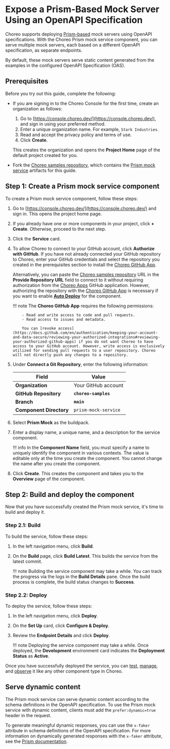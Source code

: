 # Expose a Prism-Based Mock Server Using an OpenAPI Specification

Choreo supports deploying [Prism-based](https://docs.stoplight.io/docs/prism/674b27b261c3c-prism-overview) mock servers using OpenAPI specifications. With the Choreo Prism mock service component, you can serve multiple mock servers, each based on a different OpenAPI specification, as separate endpoints.

By default, these mock servers serve static content generated from the examples in the configured OpenAPI Specification (OAS). 

## Prerequisites

Before you try out this guide, complete the following:

- If you are signing in to the Choreo Console for the first time, create an organization as follows:

    1. Go to [https://console.choreo.dev/](https://console.choreo.dev/), and sign in using your preferred method.
    2. Enter a unique organization name. For example, `Stark Industries`.
    3. Read and accept the privacy policy and terms of use.
    4. Click **Create**.

    This creates the organization and opens the **Project Home** page of the default project created for you.

- Fork the [Choreo samples repository](https://github.com/wso2/choreo-samples/), which contains the [Prism mock service](https://github.com/wso2/choreo-samples/tree/main/prism-mock-service) artifacts for this guide.

## Step 1: Create a Prism mock service component

To create a Prism mock service component, follow these steps:
    
1. Go to [https://console.choreo.dev/](https://console.choreo.dev/) and sign in. This opens the project home page.
2. If you already have one or more components in your project, click **+ Create**. Otherwise, proceed to the next step.
3. Click the **Service** card.
4. To allow Choreo to connect to your GitHub account, click **Authorize with GitHub**. If you have not already connected your GitHub repository to Choreo, enter your GitHub credentials and select the repository you created in the prerequisites section to install the [Choreo GitHub App](https://github.com/marketplace/choreo-apps).

    Alternatively, you can paste the [Choreo samples repository](https://github.com/wso2/choreo-samples) URL in the **Provide Repository URL** field to connect to it without requiring authorization from the [Choreo Apps](https://github.com/marketplace/choreo-apps) GitHub application. However, authorizing the repository with the [Choreo GitHub App](https://github.com/marketplace/choreo-apps) is necessary if you want to enable [**Auto Deploy**](https://wso2.com/choreo/docs/choreo-concepts/ci-cd/#deploy) for the component.

    !!! note
           The **Choreo GitHub App** requires the following permissions:

           - Read and write access to code and pull requests.
           - Read access to issues and metadata.
             
           You can [revoke access](https://docs.github.com/en/authentication/keeping-your-account-and-data-secure/reviewing-your-authorized-integrations#reviewing-your-authorized-github-apps) if you do not want Choreo to have access to your GitHub account. However, write access is exclusively utilized for sending pull requests to a user repository. Choreo will not directly push any changes to a repository.

5. Under **Connect a Git Repository**, enter the following information:

    | **Field**               | **Value**               |
    |-------------------------|-------------------------|
    | **Organization**        | Your GitHub account     |
    | **GitHub Repository**   | **`choreo-samples`**    |
    | **Branch**              | **`main`**              |
    |**Component Directory**  | `prism-mock-service`    |

6. Select **Prism Mock** as the buildpack.
7. Enter a display name, a unique name, and a description for the service component.
    
    !!! info
         In the **Component Name** field, you must specify a name to uniquely identify the component in various contexts. The value is editable only at the time you create the component. You cannot change the name after you create the component.

8. Click **Create**. This creates the component and takes you to the **Overview** page of the component.

## Step 2: Build and deploy the component

Now that you have successfully created the Prism mock service, it's time to build and deploy it.

### Step 2.1: Build

To build the service, follow these steps:

1. In the left navigation menu, click **Build**.
2. On the **Build** page, click **Build Latest**. This builds the service from the latest commit.

    !!! note
        Building the service component may take a while. You can track the progress via the logs in the **Build Details** pane. Once the build process is complete, the build status changes to **Success**.

### Step 2.2: Deploy

To deploy the service, follow these steps: 

1. In the left navigation menu, click **Deploy**.
2. On the **Set Up** card, click **Configure &  Deploy**.
3. Review the **Endpoint Details** and click **Deploy**.

    !!! note
        Deploying the service component may take a while. Once deployed, the **Development** environment card indicates the **Deployment Status** as **Active**.

Once you have successfully deployed the service, you can [test](../../testing/test-rest-endpoints-via-the-openapi-console.md), [manage](../../api-management/lifecycle-management.md), and [observe](../../monitoring-and-insights/observability-overview.md) it like any other component type in Choreo.

## Serve dynamic content

The Prism mock service can serve dynamic content according to the schema definitions in the OpenAPI specification. To use the Prism mock service with dynamic content, clients must add the `prefer:dynamic=true` header in the request.

To generate meaningful dynamic responses, you can use the `x-faker` attribute in schema definitions of the OpenAPI specification. For more information on dynamically generated responses with the `x-faker` attribute, see the [Prism documentation](https://docs.stoplight.io/docs/prism/9528b5a8272c0-dynamic-response-generation-with-faker).
